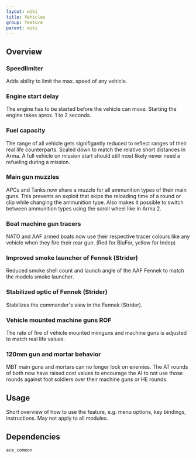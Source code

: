 ```yaml
---
layout: wiki
title: Vehicles
group: feature
parent: wiki
---
```


## Overview

### Speedlimiter
Adds ability to limit the max. speed of any vehicle.

### Engine start delay
The engine has to be started before the vehicle can move. Starting the engine takes aprox. 1 to 2 seconds.

### Fuel capacity
The range of all vehicle gets signifigantly reduced to reflect ranges of their real life counterparts. Scaled down to match the relative short distances in Arma. A full vehicle on mission start should still most likely never need a refueling during a mission.

### Main gun muzzles
APCs and Tanks now share a muzzle for all ammunition types of their main guns. This prevents an exploit that skips the reloading time of a round or clip while changing the ammunition type. Also makes it possible to switch between ammunition types using the scroll wheel like in Arma 2.

### Boat machine gun tracers
NATO and AAF armed boats now use their respective tracer colours like any vehicle when they fire their rear gun. (Red for BluFor, yellow for Indep)

### Improved smoke launcher of Fennek (Strider)
Reduced smoke shell count and launch angle of the AAF Fennek to match the models smoke launcher.

### Stabilized optic of Fennek (Strider)
Stabilizes the commander's view in the Fennek (Strider).

### Vehicle mounted machine guns ROF
The rate of fire of vehicle mounted miniguns and machine guns is adjusted to match real life values.

### 120mm gun and mortar behavior
MBT main guns and mortars can no longer lock on enemies. The AT rounds of both now have raised cost values to encourage the AI to not use those rounds against foot soldiers over their machine guns or HE rounds.


## Usage

Short overview of how to use the feature, e.g. menu options, key bindings, 
instructions. May not apply to all modules.


## Dependencies

`ace_common`
